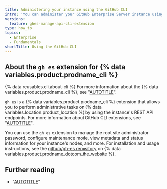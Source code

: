 ```yaml
---
title: Administering your instance using the GitHub CLI
intro: 'You can administer your GitHub Enterprise Server instance using the GitHub CLI extension for GHES Manage API.'
versions:
  feature: ghes-manage-api-cli-extension
type: how_to
topics:
  - Enterprise
  - Fundamentals
shortTitle: Using the GitHub CLI
---
```

## About the `gh es` extension for {% data variables.product.prodname_cli %}

{% data reusables.cli.about-cli %} For more information about the {% data variables.product.prodname_cli %}, see "[AUTOTITLE](/github-cli/github-cli/about-github-cli)".

`gh es` is a {% data variables.product.prodname_cli %} extension that allows you to perform administrative tasks on {% data variables.location.product_location %} by using the instance's REST API endpoints. For more information about GitHub CLI extensions, see "[AUTOTITLE](/github-cli/github-cli/using-github-cli-extensions)".

You can use the `gh es` extension to manage the root site administrator password, configure maintenance mode, view metadata and status information for your instance's nodes, and more. For installation and usage instructions, see the [github/gh-es repository](https://github.com/github/gh-es) on {% data variables.product.prodname_dotcom_the_website %}.

## Further reading

* "[AUTOTITLE](/rest/enterprise-admin/manage-ghes)"
